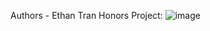 Authors - Ethan Tran
Honors Project: 
![image](https://github.com/chickenlittle5/honors-project/assets/132306572/d3ff1c61-8d1b-4a97-935d-3d06b2a2a712)
